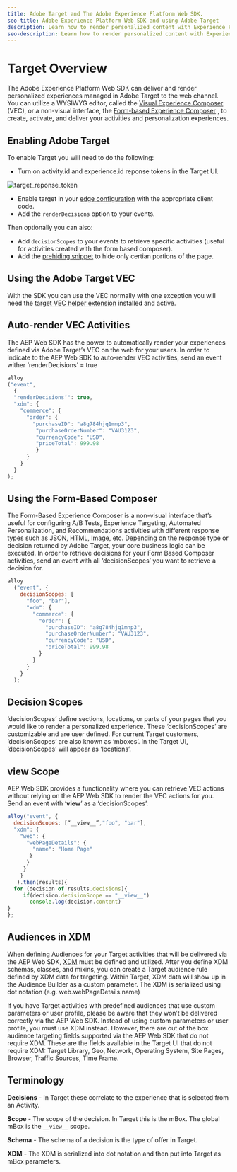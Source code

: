```yaml
---
title: Adobe Target and The Adobe Experience Platform Web SDK. 
seo-title: Adobe Experience Platform Web SDK and using Adobe Target
description: Learn how to render personalized content with Experience Platform Web SDK using Adobe Target
seo-description: Learn how to render personalized content with Experience Platform Web SDK using Adobe Target
---
```


# Target Overview

The Adobe Experience Platform Web SDK can deliver and render personalized experiences managed in Adobe Target to the web channel. You can utilize a WYSIWYG editor, called the [Visual Experience Composer](https://docs.adobe.com/content/help/en/target/using/experiences/vec/visual-experience-composer.html) (VEC), or a non-visual interface, the [Form-based Experience Composer](https://docs.adobe.com/content/help/en/target/using/experiences/form-experience-composer.html) , to create, activate, and deliver your activities and personalization experiences.

## Enabling Adobe Target

To enable Target you will need to do the following:

- Turn on activity.id and experience.id reponse tokens in the Target UI.

![target_reponse_token](../../assets/target_response_token.png)

- Enable target in your [edge configuration](../../fundamentals/edge-configuration.md) with the appropriate client code.
- Add the `renderDecisions` option to your events.

Then optionally you can also:

- Add `decisionScopes` to your events to retrieve specific activities (useful for activities created with the form based composer).
- Add the [prehiding snippet](../../solution-specific/target/flicker-mangement.md) to hide only certian portions of the page.

## Using the Adobe Target VEC

With the SDK you can use the VEC normally with one exception you will need the [target VEC helper extension](https://docs.adobe.com/content/help/en/target/using/experiences/vec/troubleshoot-composer/vec-helper-browser-extension.html) installed and active.

## Auto-render VEC Activities

The AEP Web SDK has the power to automatically render your experiences defined via Adobe Target’s VEC on the web for your users. In order to indicate to the AEP Web SDK to auto-render VEC activities, send an event wither ‘renderDecisions’ = true

```javascript
alloy
("event", 
  { 
  "renderDecisions’": true, 
  "xdm": {
    "commerce": { 
      "order": {
        "purchaseID": "a8g784hjq1mnp3", 
         "purchaseOrderNumber": "VAU3123", 
         "currencyCode": "USD", 
         "priceTotal": 999.98 
         } 
      } 
    }
  }
);
```

## Using the Form-Based Composer

The Form-Based Experience Composer is a non-visual interface that’s useful for configuring A/B Tests, Experience Targeting, Automated Personalization, and Recommendations activities with different response types such as JSON, HTML, Image, etc. Depending on the response type or decision returned by Adobe Target, your core business logic can be executed. In order to retrieve decisions for your Form Based Composer activities, send an event with all ‘decisionScopes’ you want to retrieve a decision for.

```javascript
alloy
  ("event", { 
    decisionScopes: [
      "foo", "bar"], 
      "xdm": {
        "commerce": { 
          "order": { 
            "purchaseID": "a8g784hjq1mnp3", 
            "purchaseOrderNumber": "VAU3123", 
            "currencyCode": "USD", 
            "priceTotal": 999.98 
          } 
        } 
      } 
    }
  );
```

## Decision Scopes

‘decisionScopes’ define sections, locations, or parts of your pages that you would like to render a personalized experience. These ‘decisionScopes’ are customizable and are user defined. For current Target customers, ‘decisionScopes’ are also known as ‘mboxes’. In the Target UI, ‘decisionScopes’ will appear as ‘locations’.

## __view__ Scope

AEP Web SDK provides a functionality where you can retrieve VEC actions without relying on the AEP Web SDK to render the VEC actions for you. Send an event with ‘__view__’ as a ‘decisionScopes’.

```javascript
alloy("event", {
  decisionScopes: [“__view__”,"foo", "bar"], 
  "xdm": { 
    "web": { 
      "webPageDetails": { 
        "name": "Home Page"
       }
      } 
     }
    }
   ).then(results){
  for (decision of results.decisions){
     if(decision.decisionScope == "__view__")
       console.log(decision.content)
}
};
```   

## Audiences in XDM

When defining Audiences for your Target activities that will be delivered via the AEP Web SDK, [XDM](https://docs.adobe.com/content/help/en/experience-platform/xdm/home.html) must be defined and utilized. After you define XDM schemas, classes, and mixins, you can create a Target audience rule defined by XDM data for targeting. Within Target, XDM data will show up in the Audience Builder as a custom parameter. The XDM is serialized using dot notation (e.g. web.webPageDetails.name)

If you have Target activities with predefined audiences that use custom parameters or user profile, please be aware that they won’t be delivered correctly via the AEP Web SDK. Instead of using custom parameters or user profile, you must use XDM instead. However, there are out of the box audience targeting fields supported via the AEP Web SDK that do not require XDM. These are the fields available in the Target UI that do not require XDM: Target Library, Geo, Network, Operating System, Site Pages, Browser, Traffic Sources, Time Frame.

## Terminology

__Decisions__ - In Target these correlate to the experience that is selected from an Activity.

__Scope__ - The scope of the decision. In Target this is the mBox. The global mBox is the `__view__` scope.

__Schema__ - The schema of a decision is the type of offer in Target. 

__XDM__ - The XDM is serialized into dot notation and then put into Target as mBox parameters.
